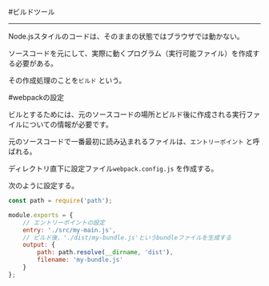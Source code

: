 #ビルドツール


_____________________________________________________________________________________________


Node.jsスタイルのコードは、そのままの状態ではブラウザでは動かない。


ソースコードを元にして、実際に動くプログラム（実行可能ファイル）を作成する必要がある。


その作成処理のことを`ビルド`
という。


#webpackの設定


ビルとするためには、元のソースコードの場所とビルド後に作成される実行ファイルについての情報が必要です。


元のソースコードで一番最初に読み込まれるファイルは、`エントリーポイント`
と呼ばれる。


ディレクトリ直下に設定ファイル`webpack.config.js`
を作成する。


次のように設定する。


```javascript
const path = require('path');

module.exports = {
    // エントリーポイントの設定
    entry: './src/my-main.js',
    // ビルド後、'./dist/my-bundle.js'というbundleファイルを生成する
    output: {
        path: path.resolve(__dirname, 'dist'),
        filename: 'my-bundle.js'
    }
};
```



